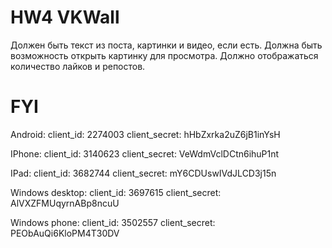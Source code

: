 # HW4 VKWall

Должен быть текст из поста, картинки и видео, если есть.
Должна быть возможность открыть картинку для просмотра.
Должно отображаться количество лайков и репостов.

# FYI

Android: 
client_id: 2274003 
client_secret: hHbZxrka2uZ6jB1inYsH 

IPhone: 
client_id: 3140623 
client_secret: VeWdmVclDCtn6ihuP1nt 

IPad: 
client_id: 3682744 
client_secret: mY6CDUswIVdJLCD3j15n 

Windows desktop: 
client_id: 3697615 
client_secret: AlVXZFMUqyrnABp8ncuU 

Windows phone: 
client_id: 3502557 
client_secret: PEObAuQi6KloPM4T30DV
